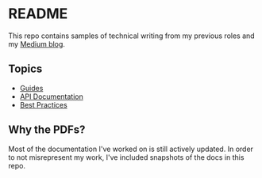 # README

This repo contains samples of technical writing from my previous roles and my [Medium blog](https://grem.medium.com/).

## Topics
- [Guides](/guides)
- [API Documentation](/api-docs)
- [Best Practices](/best-practices)

## Why the PDFs?

Most of the documentation I've worked on is still actively updated. In order to not misrepresent my work, I've included snapshots of the docs in this repo.
